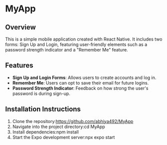 # MyApp  

## Overview  
This is a simple mobile application created with React Native. It includes two forms: Sign Up and Login, featuring user-friendly elements such as a password strength indicator and a "Remember Me" feature.  

## Features  
- **Sign Up and Login Forms**: Allows users to create accounts and log in.  
- **Remember Me**: Users can opt to save their email for future logins.  
- **Password Strength Indicator**: Feedback on how strong the user's password is during sign-up.  
  
## Installation Instructions  
1. Clone the repository:https://github.com/abhiya492/MyApp
2. Navigate into the project directory:cd MyApp
3. Install dependencies:npm install
4. Start the Expo development server:npx expo start
